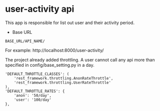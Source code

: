# user-activity api

This app is responsible for list out user and their activity period.

* Base URL
```
BASE_URL/API_NAME/
```
For example: http://localhost:8000/user-activity/

The project already added throttling. A user cannot call any api more than specified in config/base_setting.py in a day.
```
'DEFAULT_THROTTLE_CLASSES': (
    'rest_framework.throttling.AnonRateThrottle',
    'rest_framework.throttling.UserRateThrottle'
),
'DEFAULT_THROTTLE_RATES': {
    'anon': '50/day',
    'user': '100/day'
},
```

